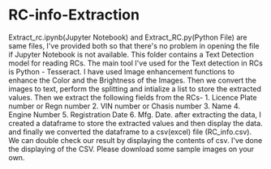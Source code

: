 # RC-info-Extraction
Extract_rc.ipynb(Jupyter Notebook) and Extract_RC.py(Python File) are same files, I've provided both so that there's no problem in opening the file if Jupyter Notebook  is not available.  This folder contains a Text Detection model for reading RCs. The main tool I've used for the Text detection in RCs is Python - Tesseract.  I have used Image enhancement functions to enhance the Color and the Brightness of the Images. Then we convert the images to text, perform the splitting and intialize a list to store the extracted values.  Then we extract the following fields from the RCs- 1. Licence Plate number or Regn number 2. VIN number or Chasis number 3. Name 4. Engine Number 5. Registration Date 6. Mfg. Date.  after extracting the data, I created a dataframe to store the extracted values and then display the data. and finally we converted the dataframe to a csv(excel) file (RC_info.csv).  We can double check our result by displaying the contents of csv. I've done the displaying of the CSV.
Please download some sample images on your own.
